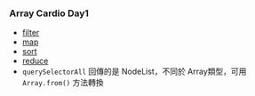 ### Array Cardio Day1
+ [filter](https://developer.mozilla.org/zh-TW/docs/Web/JavaScript/Reference/Global_Objects/Array/filter)
+ [map](https://developer.mozilla.org/zh-TW/docs/Web/JavaScript/Reference/Global_Objects/Array/map)
+ [sort](https://developer.mozilla.org/zh-TW/docs/Web/JavaScript/Reference/Global_Objects/Array/sort)
+ [reduce](https://developer.mozilla.org/zh-CN/docs/Web/JavaScript/Reference/Global_Objects/Array/Reduce)
+ `querySelectorAll` 回傳的是 NodeList，不同於 Array類型，可用 `Array.from()` 方法轉換